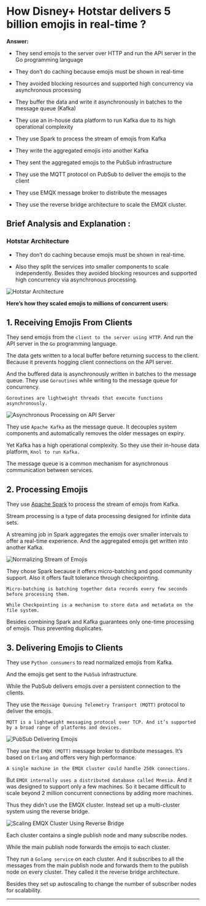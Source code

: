 # How Disney+ Hotstar delivers 5 billion emojis in real-time ?

**Answer:** 

- They send emojis to the server over HTTP and run the API server in the Go programming language

- They don’t do caching because emojis must be shown in real-time

- They avoided blocking resources and supported high concurrency via asynchronous processing

- They buffer the data and write it asynchronously in batches to the message queue (Kafka)

- They use an in-house data platform to run Kafka due to its high operational complexity

- They use Spark to process the stream of emojis from Kafka

- They write the aggregated emojis into another Kafka

- They sent the aggregated emojis to the PubSub infrastructure

- They use the MQTT protocol on PubSub to deliver the emojis to the client

- They use EMQX message broker to distribute the messages

- They use the reverse bridge architecture to scale the EMQX cluster.



## Brief Analysis and Explanation :

### Hotstar Architecture
- They don’t do caching because emojis must be shown in real-time.

- Also they split the services into smaller components to scale independently.
Besides they avoided blocking resources and supported high concurrency via asynchronous processing.

![Hotstar Architecture](https://substackcdn.com/image/fetch/f_auto,q_auto:good,fl_progressive:steep/https%3A%2F%2Fsubstack-post-media.s3.amazonaws.com%2Fpublic%2Fimages%2F513e7007-2464-4393-9313-de772f9991e9_1274x469.png)


**Here’s how they scaled emojis to millions of concurrent users:**

**1. Receiving Emojis From Clients**
----
They send emojis from the `client to the server using HTTP`. And run the API server in the `Go` programming language.

The data gets written to a local buffer before returning success to the client. Because it prevents hogging client connections on the API server.

And the buffered data is asynchronously written in batches to the message queue. They use `Goroutines` while writing to the message queue for concurrency.

`Goroutines are lightweight threads that execute functions asynchronously.`

![Asynchronous Processing on API Server](https://substackcdn.com/image/fetch/f_auto,q_auto:good,fl_progressive:steep/https%3A%2F%2Fsubstack-post-media.s3.amazonaws.com%2Fpublic%2Fimages%2Fbfcf1d9c-2472-4256-ab49-c3dbd217bcaf_1286x392.png)


They use `Apache Kafka` as the message queue. It decouples system components and automatically removes the older messages on expiry.

Yet Kafka has a high operational complexity. So they use their in-house data platform, `Knol to run Kafka.`

The message queue is a common mechanism for asynchronous communication between services.

**2. Processing Emojis**
----

They use [Apache Spark](https://spark.apache.org/) to process the stream of emojis from Kafka.

Stream processing is a type of data processing designed for infinite data sets.

A streaming job in Spark aggregates the emojis over smaller intervals to offer a real-time experience. And the aggregated emojis get written into another Kafka.

![Normalizing Stream of Emojis](https://substackcdn.com/image/fetch/f_auto,q_auto:good,fl_progressive:steep/https%3A%2F%2Fsubstack-post-media.s3.amazonaws.com%2Fpublic%2Fimages%2Fc74a88b8-344b-411e-860b-a312fefdee0e_1052x293.png)


They chose Spark because it offers micro-batching and good community support. Also it offers fault tolerance through checkpointing.

`Micro-batching is batching together data records every few seconds before processing them.`

`While Checkpointing is a mechanism to store data and metadata on the file system.`

Besides combining Spark and Kafka guarantees only one-time processing of emojis. Thus preventing duplicates.


**3. Delivering Emojis to Clients**
----

They use `Python consumers` to read normalized emojis from Kafka.

And the emojis get sent to the `PubSub` infrastructure.

While the PubSub delivers emojis over a persistent connection to the clients.

They use the `Message Queuing Telemetry Transport (MQTT)` protocol to deliver the emojis.

`MQTT is a lightweight messaging protocol over TCP. And it’s supported by a broad range of platforms and devices.`

![PubSub Delivering Emojis](https://substackcdn.com/image/fetch/f_auto,q_auto:good,fl_progressive:steep/https%3A%2F%2Fsubstack-post-media.s3.amazonaws.com%2Fpublic%2Fimages%2Fb1f3d1e3-7179-4617-8eb1-94a55d53a6f3_1302x284.png)


They use the `EMQX (MQTT)` message broker to distribute messages. It’s based on `Erlang` and offers very high performance.

`A single machine in the EMQX cluster could handle 250k connections.`

But `EMQX internally uses a distributed database called Mnesia.` And it was designed to support only a few machines. So it became difficult to scale beyond 2 million concurrent connections by adding more machines.

Thus they didn’t use the EMQX cluster. Instead set up a multi-cluster system using the reverse bridge.

![Scaling EMQX Cluster Using Reverse Bridge](https://substackcdn.com/image/fetch/f_auto,q_auto:good,fl_progressive:steep/https%3A%2F%2Fsubstack-post-media.s3.amazonaws.com%2Fpublic%2Fimages%2F499b9414-d330-406b-8ff5-0d5225579cb3_2441x1013.png)


Each cluster contains a single publish node and many subscribe nodes.

While the main publish node forwards the emojis to each cluster.

They run a `Golang service` on each cluster. And it subscribes to all the messages from the main publish node and forwards them to the publish node on every cluster. They called it the reverse bridge architecture.

Besides they set up autoscaling to change the number of subscriber nodes for scalability.

----